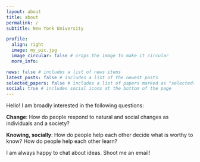 ```yaml
---
layout: about
title: about
permalink: /
subtitle: New York University

profile:
  align: right
  image: my_pic.jpg
  image_circular: false # crops the image to make it circular
  more_info: 

news: false # includes a list of news items
latest_posts: false # includes a list of the newest posts
selected_papers: false # includes a list of papers marked as "selected={true}"
social: true # includes social icons at the bottom of the page
---
```


Hello! I am broadly interested in the following questions:

**Change**: How do people respond to natural and social changes as individuals and a society?

**Knowing, socially**: How do people help each other decide what is worthy to know? How do people help each other learn? 

I am always happy to chat about ideas. Shoot me an email!
